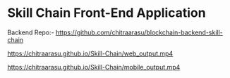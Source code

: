# Skill Chain Front-End Application

Backend Repo:- https://github.com/chitraarasu/blockchain-backend-skill-chain

https://chitraarasu.github.io/Skill-Chain/web_output.mp4

https://chitraarasu.github.io/Skill-Chain/mobile_output.mp4